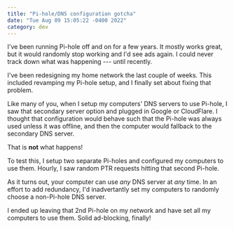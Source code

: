 ```yaml
---
title: "Pi-hole/DNS configuration gotcha"
date: "Tue Aug 09 15:05:22 -0400 2022"
category: dev
---
```


I've been running Pi-hole off and on for a few years. It mostly works great,
but it would randomly stop working and I'd see ads again. I could never track
down what was happening --- until recently.

I've been redesigning my home network the last couple of weeks. This included
revamping my Pi-hole setup, and I finally set about fixing that problem.

Like many of you, when I setup my computers' DNS servers to use Pi-hole, I saw
that secondary server option and plugged in Google or CloudFlare. I thought
that configuration would behave such that the Pi-hole was always used unless
it was offline, and then the computer would fallback to the secondary DNS
server.

That is **not** what happens!

To test this, I setup two separate Pi-holes and configured my computers to use
them. Hourly, I saw random PTR requests hitting that second Pi-hole.

As it turns out, your computer can use _any_ DNS server at _any_ time. In an
effort to add redundancy, I'd inadvertantly set my computers to randomly
choose a non-Pi-hole DNS server.

I ended up leaving that 2nd Pi-hole on my network and have set all my
computers to use them. Solid ad-blocking, finally!
